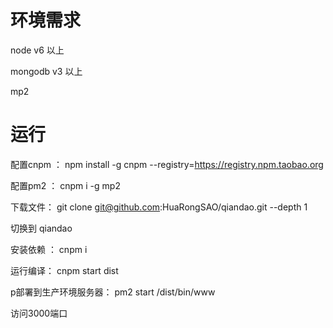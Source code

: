 # 环境需求
node v6 以上

mongodb v3 以上

mp2

# 运行

配置cnpm ： npm install -g cnpm --registry=https://registry.npm.taobao.org

配置pm2 ： cnpm i -g mp2

下载文件： git clone  git@github.com:HuaRongSAO/qiandao.git --depth 1

切换到 qiandao

安装依赖 ： cnpm i

运行编译： cnpm start dist

p部署到生产环境服务器： pm2 start /dist/bin/www
 
 访问3000端口

